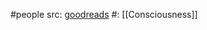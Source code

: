 #people 
src: [goodreads](https://www.goodreads.com/author/show/1391.Nicholas_Humphrey) 
#: [[Consciousness]]


